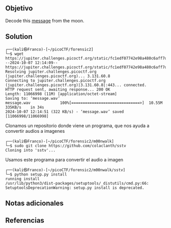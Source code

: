 ## Objetivo
Decode this [message](https://jupiter.challenges.picoctf.org/static/fc1edf07742e98a480c6aff7d2546107/message.wav) from the moon.
## Solution
```
┌──(kali㉿Franco)-[~/picoCTF/forensic2]
└─$ wget https://jupiter.challenges.picoctf.org/static/fc1edf07742e98a480c6aff7d2546107/message.wav
--2024-10-07 12:14:09--  https://jupiter.challenges.picoctf.org/static/fc1edf07742e98a480c6aff7d2546107/message.wav
Resolving jupiter.challenges.picoctf.org (jupiter.challenges.picoctf.org)... 3.131.60.8
Connecting to jupiter.challenges.picoctf.org (jupiter.challenges.picoctf.org)|3.131.60.8|:443... connected.
HTTP request sent, awaiting response... 200 OK
Length: 11066998 (11M) [application/octet-stream]
Saving to: ‘message.wav’
message.wav             100%[==============================>]  10.55M   335KB/s    in 34s     
2024-10-07 12:14:51 (322 KB/s) - ‘message.wav’ saved [11066998/11066998]
```
Clonamos un repositorio donde viene un programa, que nos ayuda a convertir audios a imagenes
```
┌──(kali㉿Franco)-[~/picoCTF/forensic2/m00nwalk]
└─$ sudo git clone https://github.com/colaclanth/sstv  
Cloning into 'sstv'...
```
Usamos este programa para convertir el audio a imagen
```
┌──(kali㉿Franco)-[~/picoCTF/forensic2/m00nwalk/sstv]
└─$ python setup.py install
running install
/usr/lib/python3/dist-packages/setuptools/_distutils/cmd.py:66: SetuptoolsDeprecationWarning: setup.py install is deprecated.
```
## Notas adicionales

## Referencias